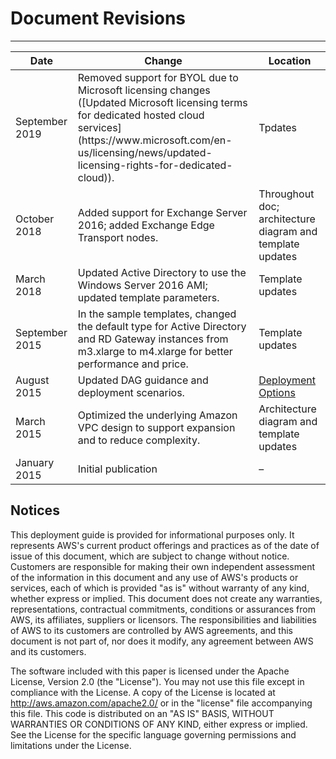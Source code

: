 # Document Revisions<a name="revisions"></a>


****  

| Date | Change | Location | 
| --- | --- | --- | 
| September 2019 | Removed support for BYOL due to Microsoft licensing changes \([Updated Microsoft licensing terms for dedicated hosted cloud services] (https://www\.microsoft\.com/en-us/licensing/news/updated-licensing-rights-for-dedicated-cloud)\)\. | Tpdates | 
| October 2018 | Added support for Exchange Server 2016; added Exchange Edge Transport nodes\. | Throughout doc; architecture diagram and template updates | 
| March 2018 | Updated Active Directory to use the Windows Server 2016 AMI; updated template parameters\. | Template updates | 
| September 2015 | In the sample templates, changed the default type for Active Directory and RD Gateway instances from m3\.xlarge to m4\.xlarge for better performance and price\. | Template updates | 
| August 2015 | Updated DAG guidance and deployment scenarios\. | [Deployment Options](scenarios.md) | 
| March 2015 | Optimized the underlying Amazon VPC design to support expansion and to reduce complexity\. | Architecture diagram and template updates | 
| January 2015 | Initial publication | – | 

## Notices<a name="notices"></a>

This deployment guide is provided for informational purposes only\. It represents AWS's current product offerings and practices as of the date of issue of this document, which are subject to change without notice\. Customers are responsible for making their own independent assessment of the information in this document and any use of AWS's products or services, each of which is provided "as is" without warranty of any kind, whether express or implied\. This document does not create any warranties, representations, contractual commitments, conditions or assurances from AWS, its affiliates, suppliers or licensors\. The responsibilities and liabilities of AWS to its customers are controlled by AWS agreements, and this document is not part of, nor does it modify, any agreement between AWS and its customers\.

The software included with this paper is licensed under the Apache License, Version 2\.0 \(the "License"\)\. You may not use this file except in compliance with the License\. A copy of the License is located at [http://aws\.amazon\.com/apache2\.0/](http://aws.amazon.com/apache2.0/) or in the "license" file accompanying this file\. This code is distributed on an "AS IS" BASIS, WITHOUT WARRANTIES OR CONDITIONS OF ANY KIND, either express or implied\. See the License for the specific language governing permissions and limitations under the License\.